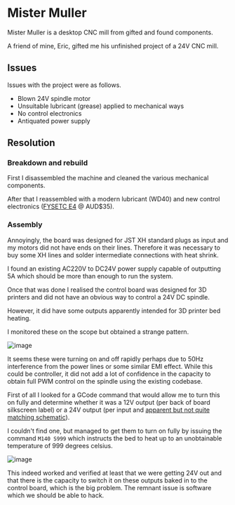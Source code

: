 # Mister Muller

Mister Muller is a desktop CNC mill from gifted and found components.

A friend of mine, Eric, gifted me his unfinished project of a 24V CNC mill.

## Issues

Issues with the project were as follows.

 * Blown 24V spindle motor
 * Unsuitable lubricant (grease) applied to mechanical ways
 * No control electronics
 * Antiquated power supply

## Resolution

### Breakdown and rebuild

First I disassembled the machine and cleaned the various mechanical components.

After that I reassembled with a modern lubricant (WD40) and new control electronics ([FYSETC E4](https://www.aliexpress.com/item/1005005536751245.html) @ AUD$35).

### Assembly

Annoyingly, the board was designed for JST XH standard plugs as input and my motors did not have ends on their lines. Therefore it was necessary to buy some XH lines and solder intermediate connections with heat shrink.

I found an existing AC220V to DC24V power supply capable of outputting 5A which should be more than enough to run the system.

Once that was done I realised the control board was designed for 3D printers and did not have an obvious way to control a 24V DC spindle.

However, it did have some outputs apparently intended for 3D printer bed heating.

I monitored these on the scope but obtained a strange pattern.

![image](24v-outputs-before-gcode.png)

It seems these were turning on and off rapidly perhaps due to 50Hz interference from the power lines or some similar EMI effect. While this could be controller, it did not add a lot of confidence in the capacity to obtain full PWM control on the spindle using the existing codebase.

First of all I looked for a GCode command that would allow me to turn this on fully and determine whether it was a 12V output (per back of board silkscreen label) or a 24V output (per input and [apparent but not quite matching schematic](https://github.com/FYSETC/FYSETC-E4/blob/main/hardware/FYSETC%20E4_V1.0%20SCH.pdf)).

I couldn't find one, but managed to get them to turn on fully by issuing the command `M140 S999` which instructs the bed to heat up to an unobtainable temperature of 999 degrees celsius. 

![image](24v-outputs-after-gcode.png)

This indeed worked and verified at least that we were getting 24V out and that there is the capacity to switch it on these outputs baked in to the control board, which is the big problem. The remnant issue is software which we should be able to hack.


